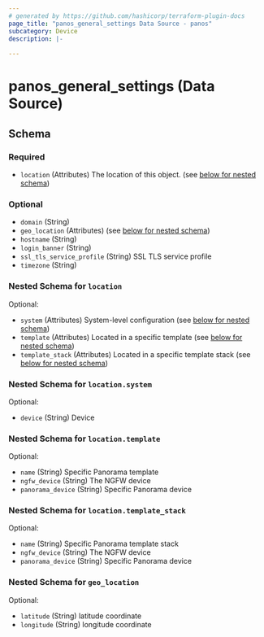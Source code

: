 ```yaml
---
# generated by https://github.com/hashicorp/terraform-plugin-docs
page_title: "panos_general_settings Data Source - panos"
subcategory: Device
description: |-
  
---
```


# panos_general_settings (Data Source)





<!-- schema generated by tfplugindocs -->
## Schema

### Required

- `location` (Attributes) The location of this object. (see [below for nested schema](#nestedatt--location))

### Optional

- `domain` (String)
- `geo_location` (Attributes) (see [below for nested schema](#nestedatt--geo_location))
- `hostname` (String)
- `login_banner` (String)
- `ssl_tls_service_profile` (String) SSL TLS service profile
- `timezone` (String)

<a id="nestedatt--location"></a>
### Nested Schema for `location`

Optional:

- `system` (Attributes) System-level configuration (see [below for nested schema](#nestedatt--location--system))
- `template` (Attributes) Located in a specific template (see [below for nested schema](#nestedatt--location--template))
- `template_stack` (Attributes) Located in a specific template stack (see [below for nested schema](#nestedatt--location--template_stack))

<a id="nestedatt--location--system"></a>
### Nested Schema for `location.system`

Optional:

- `device` (String) Device


<a id="nestedatt--location--template"></a>
### Nested Schema for `location.template`

Optional:

- `name` (String) Specific Panorama template
- `ngfw_device` (String) The NGFW device
- `panorama_device` (String) Specific Panorama device


<a id="nestedatt--location--template_stack"></a>
### Nested Schema for `location.template_stack`

Optional:

- `name` (String) Specific Panorama template stack
- `ngfw_device` (String) The NGFW device
- `panorama_device` (String) Specific Panorama device



<a id="nestedatt--geo_location"></a>
### Nested Schema for `geo_location`

Optional:

- `latitude` (String) latitude coordinate
- `longitude` (String) longitude coordinate